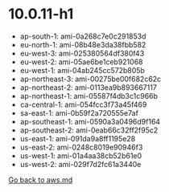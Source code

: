 
 # 10.0.11-h1
- ap-south-1: ami-0a268c7e0c291853d
- eu-north-1: ami-08b48e3da38fbb582
- eu-west-3: ami-025380564df380f43
- eu-west-2: ami-05ae6be1ceb921068
- eu-west-1: ami-04ab245cc572b805b
- ap-northeast-3: ami-00275be00f682c62c
- ap-northeast-2: ami-0113ea9b893667117
- ap-northeast-1: ami-05587f4db3c1c966b
- ca-central-1: ami-054fcc3f73a45f469
- sa-east-1: ami-0b59f2a720555e7af
- ap-southeast-1: ami-0590a3a0496d9f164
- ap-southeast-2: ami-0eab66c32ff2f95c2
- us-east-1: ami-091da9a8ff1195e28
- us-east-2: ami-0248c8019e90946f3
- us-west-1: ami-01a4aa38cb52b61e0
- us-west-2: ami-029f7d2fc61a3440e

[Go back to aws.md](../../aws.md) 
